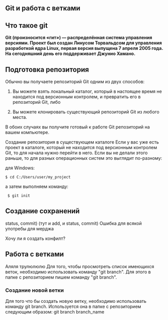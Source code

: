 ## Git и работа с ветками

## Что такое git

**Git (произносится «гит») — распределённая система управления версиями. Проект был создан Линусом Торвальдсом для управления разработкой ядра Linux, первая версия выпущена 7 апреля 2005 года. На сегодняшний день его поддерживает Джунио Хамано.**

## Подготовка репозитория

Обычно вы получаете репозиторий Git одним из двух способов:

   1. Вы можете взять локальный каталог, который в настоящее время не находится под версионным контролем, и превратить его в репозиторий Git, либо

   2. Вы можете клонировать существующий репозиторий Git из любого места.

В обоих случаях вы получите готовый к работе Git репозиторий на вашем компьютере.

Создание репозитория в существующем каталоге
Если у вас уже есть проект в каталоге, который не находится под версионным контролем Git, то для начала нужно перейти в него. Если вы не делали этого раньше, то для разных операционных систем это выглядит по-разному:

для Windows:

    $ cd C:/Users/user/my_project

а затем выполняем команду:

     $ git init

## Создание сохранений

 status, commit)
(тут и add, и status, commit) Ошибка для всякой употребы для мерджа

Хочу ли я создать конфилт?


## Работа с ветками
   Аляля трулюлюлю
   Для того, чтобы просмотреть список имеющихся веток, необходимо использовать команду "git branch". Для этого в папке с репозиторием пишем команду "git branch".


### Создание новой ветки

Для того что бы создать новую ветку, необходимо использовать команду git branch. Используется она в папке с репозиторием следующим образом: git branch branch_name
